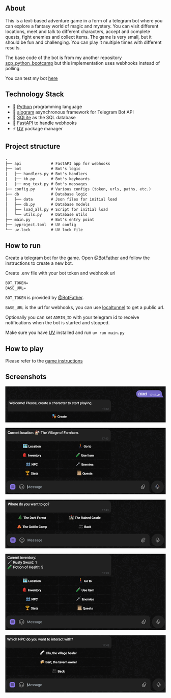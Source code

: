 ## About

This is a text-based adventure game in a form of a telegram bot where you can explore a fantasy world of magic and mystery. You can visit different locations, meet and talk to different characters, accept and complete quests, fight enemies and collect items. The game is very small, but it should be fun and challenging. You can play it multiple times with different results.

The base code of the bot is from my another repository [scp_python_bootcamp](https://github.com/AlexeyGordiychenko/scp_python_bootcamp/blob/main/Team01/README.md) but this implementation uses webhooks instead of polling.

You can test my bot [here](https://t.me/rpg_adventure_python_bot)

## Technology Stack

- 🐍 [Python](https://www.python.org/) programming language
- 🤖 [aiogram](https://aiogram.dev/) asynchronous framework for Telegram Bot API
- 💾 [SQLite](https://www.sqlite.org/) as the SQL database
- 🚀 [FastAPI](https://fastapi.tiangolo.com/) to handle webhooks
- ⚡️ [UV](https://github.com/astral-sh/uv) package manager

## Project structure
```
.
├── api             # FastAPI app for webhooks
├── bot             # Bot's logic
│   ├── handlers.py # Bot's handlers
│   ├── kb.py       # Bot's keyboards
│   ├── msg_text.py # Bot's messages
├── config.py       # Various configs (token, urls, paths, etc.)
├── db              # Database logic
│   ├── data        # Json files for initial load
│   ├── db.py       # Database models
│   ├── load_all.py # Script for initial load
│   └── utils.py    # Database utils
├── main.py         # Bot's entry point
├── pyproject.toml  # UV config
└── uv.lock         # UV lock file
```

## How to run

Create a telegram bot for the game. Open [@BotFather](https://t.me/BotFather) and follow the instructions to create a new bot.

Create .env file with your bot token and webhook url
```
BOT_TOKEN=
BASE_URL=
```
`BOT_TOKEN` is provided by [@BotFather](https://t.me/BotFather).

`BASE_URL` is the url for webhooks, you can use [localtunnel](https://localtunnel.github.io/www/) to get a public url.

Optionally you can set `ADMIN_ID` with your telegram id to receive notifications when the bot is started and stopped.

Make sure you have [UV](https://github.com/astral-sh/uv) installed and run `uv run main.py`

## How to play

Please refer to the [game instructions](GAME.md)

## Screenshots

![welcome](misc/bot_welcome.png)

![location](misc/bot_location.png)

![go to](misc/bot_go_to.png)

![inventory](misc/bot_inventory.png)

![npc](misc/bot_npc.png)